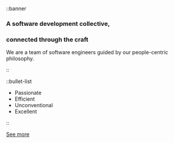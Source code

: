 ::banner

### A software development collective,
### connected through the craft

We are a team of software engineers guided by our people-centric philosophy.

::

::bullet-list

- Passionate
- Efficient
- Unconventional
- Excellent

::

[See more](our-collective.md)
